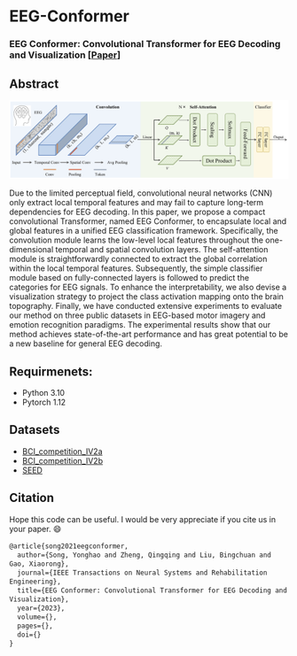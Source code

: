 # EEG-Conformer

### EEG Conformer: Convolutional Transformer for EEG Decoding and Visualization [[Paper](https://ieeexplore.ieee.org)]

## Abstract
![Network Architecture](Fig1.png)

Due to the limited perceptual field, convolutional neural networks (CNN) only extract local temporal features and may fail to capture long-term dependencies for EEG decoding. In this paper, we propose a compact convolutional Transformer, named EEG Conformer, to encapsulate local and global features in a unified EEG classification framework.  Specifically, the convolution module learns the low-level local features throughout the one-dimensional temporal and spatial convolution layers. The self-attention module is straightforwardly connected to extract the global correlation within the local temporal features. Subsequently, the simple classifier module based on fully-connected layers is followed to predict the categories for EEG signals. To enhance the interpretability, we also devise a visualization strategy to project the class activation mapping onto the brain topography.  Finally, we have conducted extensive experiments to evaluate our method on three public datasets in EEG-based motor imagery and emotion recognition paradigms. The experimental results show that our method achieves state-of-the-art performance and has great potential to be a new baseline for general EEG decoding. 


## Requirmenets:
- Python 3.10
- Pytorch 1.12


## Datasets
- [BCI_competition_IV2a](https://www.bbci.de/competition/iv/)
- [BCI_competition_IV2b](https://www.bbci.de/competition/iv/)
- [SEED](https://bcmi.sjtu.edu.cn/home/seed/seed.html)


## Citation
Hope this code can be useful. I would be very appreciate if you cite us in your paper. 😄
```
@article{song2021eegconformer,
  author={Song, Yonghao and Zheng, Qingqing and Liu, Bingchuan and Gao, Xiaorong},
  journal={IEEE Transactions on Neural Systems and Rehabilitation Engineering}, 
  title={EEG Conformer: Convolutional Transformer for EEG Decoding and Visualization}, 
  year={2023},
  volume={},
  pages={},
  doi={}
}
``` 
